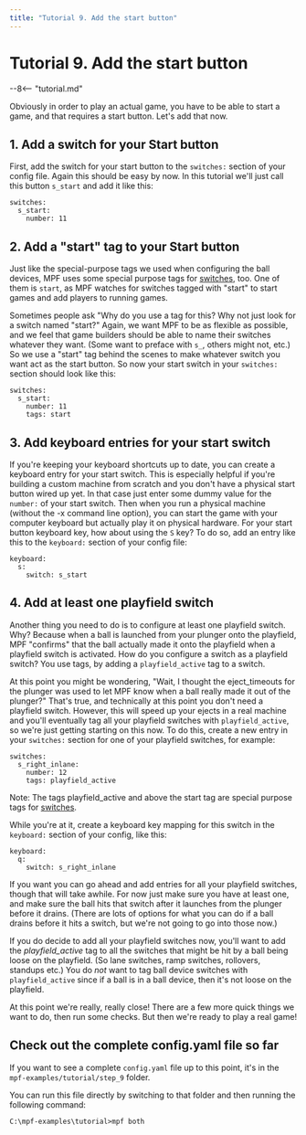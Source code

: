 ```yaml
---
title: "Tutorial 9. Add the start button"
---
```


# Tutorial 9. Add the start button

--8<-- "tutorial.md"

Obviously in order to play an actual game, you have to be able to start
a game, and that requires a start button. Let's add that now.

## 1. Add a switch for your Start button

First, add the switch for your start button to the `switches:` section
of your config file. Again this should be easy by now. In this tutorial
we'll just call this button `s_start` and add it like this:

``` mpf-config
switches:
  s_start:
    number: 11
```

## 2. Add a "start" tag to your Start button

Just like the special-purpose tags we used when configuring the ball
devices, MPF uses some
special purpose tags for [switches](../config/switches.md), too. One of them is `start`, as MPF watches for switches
tagged with "start" to start games and add players to running games.

Sometimes people ask "Why do you use a tag for this? Why not just look
for a switch named "start?" Again, we want MPF to be as flexible as
possible, and we feel that game builders should be able to name their
switches whatever they want. (Some want to preface with `s_`, others
might not, etc.) So we use a "start" tag behind the scenes to make
whatever switch you want act as the start button. So now your start
switch in your `switches:` section should look like this:

``` mpf-config
switches:
  s_start:
    number: 11
    tags: start
```

## 3. Add keyboard entries for your start switch

If you're keeping your keyboard shortcuts up to date, you can create a
keyboard entry for your start switch. This is especially helpful if
you're building a custom machine from scratch and you don't have a
physical start button wired up yet. In that case just enter some dummy
value for the `number:` of your start switch. Then when you run a
physical machine (without the -x command line option), you can start the
game with your computer keyboard but actually play it on physical
hardware. For your start button keyboard key, how about using the `S`
key? To do so, add an entry like this to the `keyboard:` section of your
config file:

``` mpf-config
keyboard:
  s:
    switch: s_start
```

## 4. Add at least one playfield switch

Another thing you need to do is to configure at least one playfield
switch. Why? Because when a ball is launched from your plunger onto the
playfield, MPF "confirms" that the ball actually made it onto the
playfield when a playfield switch is activated. How do you configure a
switch as a playfield switch? You use tags, by adding a
`playfield_active` tag to a switch.

At this point you might be wondering, "Wait, I thought the
eject_timeouts for the plunger was used to let MPF know when a ball
really made it out of the plunger?" That's true, and technically at
this point you don't need a playfield switch. However, this will speed
up your ejects in a real machine and you'll eventually tag all your
playfield switches with `playfield_active`, so we're just getting
starting on this now. To do this, create a new entry in your `switches:`
section for one of your playfield switches, for example:

``` mpf-config
switches:
  s_right_inlane:
    number: 12
    tags: playfield_active
```

Note: The tags playfield_active and above the start tag are special
purpose tags for [switches](../config/switches.md).

While you're at it, create a keyboard key mapping for this switch in
the `keyboard:` section of your config, like this:

``` mpf-config
keyboard:
  q:
    switch: s_right_inlane
```

If you want you can go ahead and add entries for all your playfield
switches, though that will take awhile. For now just make sure you have
at least one, and make sure the ball hits that switch after it launches
from the plunger before it drains. (There are lots of options for what
you can do if a ball drains before it hits a switch, but we're not
going to go into those now.)

If you do decide to add all your playfield switches now, you'll want to
add the *playfield_active* tag to all the switches that might be hit by
a ball being loose on the playfield. (So lane switches, ramp switches,
rollovers, standups etc.) You do *not* want to tag ball device switches
with `playfield_active` since if a ball is in a ball device, then it's
not loose on the playfield.

At this point we're really, really close! There are a few more quick
things we want to do, then run some checks. But then we're ready to
play a real game!

## Check out the complete config.yaml file so far

If you want to see a complete `config.yaml` file up to this point, it's
in the `mpf-examples/tutorial/step_9` folder.

You can run this file directly by switching to that folder and then
running the following command:

``` doscon
C:\mpf-examples\tutorial>mpf both
```
